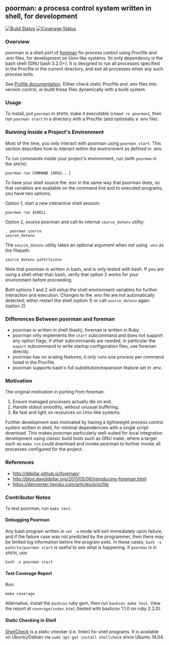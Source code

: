 ## poorman: a process control system written in shell, for development

[![Build Status][build]](https://travis-ci.org/rduplain/poorman)
[![Coverage Status][coverage]](https://coveralls.io/r/rduplain/poorman)

### Overview

poorman is a shell port of [foreman](http://ddollar.github.io/foreman/) for
process control using Procfile and .env files, for development on Unix-like
systems. Its only dependency is the bash shell (GNU bash 3.2.0+). It is
designed to run all processes specified in the Procfile in the current
directory, and exit all processes when any such process exits.

See [Profile documentation](https://devcenter.heroku.com/articles/procfile).
Either check static Procfile and .env files into version control, or build
these files dynamically with a build system.


### Usage

To install, put `poorman` in `$PATH`, make it executable (`chmod +x poorman`),
then run `poorman start` in a directory with a Procfile (and optionally a .env
file).


### Running Inside a Project's Environment

Most of the time, you only interact with poorman using `poorman start`.
This section describes how to interact within the environment as defined in .env.

To run commands inside your project's environment, run (with `poorman` in the
`$PATH`):

    poorman run COMMAND [ARGS...]

To have your shell source the .env in the same way that poorman does, so that
variables are available on the command line and to executed programs, you have
two options.

Option 1, start a new interactive shell session:

    poorman run $SHELL

Option 2, source poorman and call its internal `source_dotenv` utility:

    . poorman source
    source_dotenv

The `source_dotenv` utility takes an optional argument when not using `.env` as
the filepath:

    source_dotenv path/to/env

Note that poorman is written in bash, and is only tested with bash. If you are
using a shell other than bash, verify that option 2 works for your environment
before proceeding.

Both options 1 and 2 will setup the shell environment variables for further
interaction and execution. Changes to the .env file are not automatically
detected; either restart the shell (option 1) or call `source_dotenv` again
(option 2).


### Differences Between poorman and foreman

* poorman is written in shell (bash); foreman is written in Ruby.
* poorman only implements the `start` subcommand and does not support any
  option flags; if other subcommands are needed, in particular the `export`
  subcommand to write startup configuration files, use foreman directly.
* poorman has no scaling features; it only runs one process per command listed
  in the Procfile.
* poorman supports bash's full substitution/expansion feature set in .env.


### Motivation

The original motivation in porting from foreman:

1. Ensure managed processes actually die on exit.
2. Handle stdout smoothly, without unusual buffering.
3. Be fast and light on resources on Unix-like systems.

Further development was motivated by having a lightweight process control
system written in shell, for minimal dependencies with a single script
download. This makes poorman particularly well-suited for local integration
development using classic build tools such as GNU make, where a target such as
`make run` could download and invoke poorman to further invoke all processes
configured for the project.


### References

* http://ddollar.github.io/foreman/
* http://blog.daviddollar.org/2011/05/06/introducing-foreman.html
* https://devcenter.heroku.com/articles/procfile


### Contributor Notes

To test poorman, run `make test`.


#### Debugging Poorman

Any bash program written in `set -e` mode will exit immediately upon failure,
and if the failure case was not predicted by the programmer, then there may be
limited log information before the program exits. In these cases, `bash -x
path/to/poorman start` is useful to see what is happening. If `poorman` is in
`$PATH`, use:

    bash -x poorman start


#### Test Coverage Report

Run:

    make coverage

Alternative, install the `bashcov` ruby gem, then run `bashcov make test`. View
the report at `coverage/index.html` (tested with bashcov 1.1.0 on ruby
2.2.0).


#### Static Checking in Shell

[ShellCheck](http://www.shellcheck.net/) is a static checker (i.e. linter) for
shell programs. It is available on Ubuntu/Debian via `sudo apt-get install
shellcheck` since Ubuntu 14.04.


[build]: https://travis-ci.org/rduplain/poorman.svg?branch=master
[coverage]: https://coveralls.io/repos/rduplain/poorman/badge.svg?branch=master
